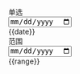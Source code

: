 <div class="date">
  <div class="flex-level">
      <div class="p10">
        <Date :value="date"></Date>
      </div>
      <div class="p10">
        <div>单选</div>
        <Input v-model="date" type="date"></Input>
        <div>{{date}}</div>
      </div>
      <div class="p10">
        <div>范围</div>
        <Input v-model="range" type="date" range></Input>
        <div>{{range}}</div>
      </div>
  </div>
</div>

<script>
export default {
  data() {
    return {
      // ymd: [2018, 2, 26],
      date: "2018-2-26",
      range: ["2018-5-15", "2018-6-21"]
    };
  }
};
</script>

<style lang="scss">
.date {
  overflow: visible;
  .flex-level {
    > div {
      flex: 1;
      flex-grow: 1;
    }
  }
}
</style>
